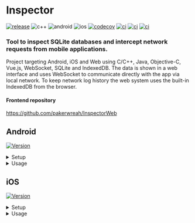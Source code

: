 # Inspector
[![release](https://img.shields.io/github/v/release/pakerwreah/Inspector)](https://github.com/pakerwreah/Inspector/releases/latest)
![c++](https://img.shields.io/badge/C++-17-blue.svg?style=flat&logo=c%2B%2B)
![android](https://img.shields.io/badge/Android-grey.svg?style=flat&logo=android)
![ios](https://img.shields.io/badge/iOS-grey.svg?style=flat&logo=apple)
[![codecov](https://img.shields.io/codecov/c/gh/pakerwreah/Inspector?label=codecov&logo=codecov)](https://codecov.io/gh/pakerwreah/Inspector)
[![ci](https://github.com/pakerwreah/Inspector/workflows/Unit%20Tests/badge.svg)](https://github.com/pakerwreah/Inspector/actions)
[![ci](https://github.com/pakerwreah/Inspector/workflows/Android%20CI/badge.svg)](https://github.com/pakerwreah/Inspector/actions)
[![ci](https://github.com/pakerwreah/Inspector/workflows/iOS%20CI/badge.svg)](https://github.com/pakerwreah/Inspector/actions)

### Tool to inspect SQLite databases and intercept network requests from mobile applications.

Project targeting Android, iOS and Web using C/C++, Java, Objective-C, Vue.js, WebSocket, SQLite and IndexedDB.
The data is shown in a web interface and uses WebSocket to communicate directly with the app via local network.
To keep network log history the web system uses the built-in IndexedDB from the browser.

#### Frontend repository
https://github.com/pakerwreah/InspectorWeb

## Android
[![Version](https://jitpack.io/v/pakerwreah/Inspector.svg)](https://jitpack.io/#pakerwreah/Inspector)

<details>
    <summary>Setup</summary>

#### Gradle
```gradle
repositories {
    maven { url "https://jitpack.io" }
}
```
```gradle
dependencies {
    implementation "com.github.pakerwreah:Inspector:<release-tag>"
}
```

#### Proguard
```
-keep class br.newm.inspector.* { *; }
```
</details>

<details>
    <summary>Usage</summary>

#### Application
```java
import br.newm.inspector.Inspector;

public class Application extends android.app.Application {
    @Override
    public void onCreate() {
        super.onCreate();

        Inspector.initializeWith(this);

        // SQLCipher support
        // database name, password, sqlcipher major version
        Inspector.setCipherKey("database_cipher3.db", "123456", 3);
        Inspector.setCipherKey("database_cipher4.db", "123456", 4);
    }

    // Optional: if you want to specify databases names to show
    @Override
    public String[] databaseList() {
        return new String[]{"database.db", "database_cipher3.db", "database_cipher4.db"};
    }
}
```

#### Intercept network requests
<sub>:warning: if you use addNetworkInterceptor it won't intercept timeouts</sub>
```java
import br.newm.inspector.NetworkInterceptor;

new OkHttpClient.Builder().addInterceptor(new NetworkInterceptor());
```

#### Static plugins
Accepts returning JSON, HTML or plain text
```java
Inspector.addPlugin("prefs", "Shared Preferences", new PluginAction() {
    @Override
    public String action() {
        return new JSONObject(prefs.getAll()).toString();
    }
});
```

#### Live plugins
Accepts complex HTML frontend with javascript support
<br />
<sub>Check ExplorerPlugin.java for a full example</sub>
```java
Inspector.addLivePlugin("explorer", "Explorer", new PluginAction() {
    @Override
    public String action() {
        // return plugin frontend
    }
});
```

#### Plugin API
Route with parameters to be used as a plugin or standalone api
<br />
<sub>Check ExplorerPlugin.java for a full example</sub>
```java
Inspector.addPluginAPI("GET", "filesystem/list", new PluginAPIAction() {
    @Override
    public String action(Map<String, String> params) {
        // return json array with list of files
    }
});

Inspector.addPluginAPI("GET", "filesystem/open", new PluginAPIActionBinary() {
    @Override
    public byte[] action(Map<String, String> params) {
        // return file contents
    }
});
```

#### Websockets
Send messages to your live plugins
```javascript
new WebSocket(`ws://${location.hostname}:${location.port}/plugins/ws/mykey`)
```
```java
Inspector.sendMessage("mykey", "Hello world!");
```
#
:warning: You should run this command to work with emulators
```bash
# same port number used to initialize the plugin
adb forward tcp:30000 tcp:30000
```
Or configure its network as bridge and use the device's IP
</details>

## iOS
[![Version](https://img.shields.io/cocoapods/v/IOSInspector.svg)](https://cocoapods.org/pods/IOSInspector)

<details>
    <summary>Setup</summary>

#### CocoaPods
```gradle
target 'MyApp' do
   pod "IOSInspector"
end
```
</details>

<details>
    <summary>Usage</summary>

#### AppDelegate
```swift
@UIApplicationMain
class AppDelegate: UIResponder, UIApplicationDelegate, IOSInspectorProtocol {

    func applicationDidFinishLaunching(_ application: UIApplication) {

        IOSInspector.initialize(withDelegate: self)

        // SQLCipher support
        IOSInspector.setCipherKey("database_cipher3.db", password: "123456", version: 3)
        IOSInspector.setCipherKey("database_cipher4.db", password: "123456", version: 4)
    }

    // Required: specify databases paths
    func databaseList() -> [String] {
        let documentsPathURL = FileManager.default.urls(for: .documentDirectory, in: .userDomainMask).first!

        return ["database.db", "database_cipher3.db", "database_cipher4.db"].map {
            documentsPathURL.appendingPathComponent($0).absoluteString
        }
    }
}
```

#### Intercept network requests
```swift
let uid = UUID().uuidString

let request = URLRequest(url: url)

// send request to the frontend
IOSInspector.sendRequest(withUID: uid, request: request)

URLSession.shared.dataTask(with: request) { data, response, error in

    if let data = data, let response = response as? HTTPURLResponse {
        // send response to the frontend
        IOSInspector.sendResponse(withUID: uid, response: response, body: data)
    }

}.resume()
```

#### Static plugins
Accepts returning JSON, HTML or plain text
```swift
IOSInspector.addPlugin("prefs", name: "User Defaults") {
    let dict = UserDefaults.standard.dictionaryRepresentation()
    if let data = try? JSONSerialization.data(withJSONObject: dict),
        let json = String(data: data, encoding: .utf8) {
        return json
    }
    return "No data"
}
```

#### Live plugins
Accepts complex HTML frontend with javascript support
<br />
<sub>Check ExplorerPlugin.swift for a full example</sub>
```swift
IOSInspector.addLivePlugin("explorer", name: "Explorer") {
    // return plugin frontend
}
```

#### Plugin API
Route with parameters to be used as a plugin or standalone api
<br />
<sub>Check ExplorerPlugin.swift for a full example</sub>
```swift
IOSInspector.addPluginAPI(forMethod: "GET", path: "filesystem/list") { params -> String in
    // return json array with list of files
}

IOSInspector.addPluginAPI(forMethod: "GET", path: "filesystem/open") { params -> Data? in
    // return file contents
}
```

#### Websockets
Send messages to your live plugins
```javascript
new WebSocket(`ws://${location.hostname}:${location.port}/plugins/ws/mykey`)
```
```swift
IOSInspector.sendMessage(to: "mykey", message: "Hello world!")
```
</details>
